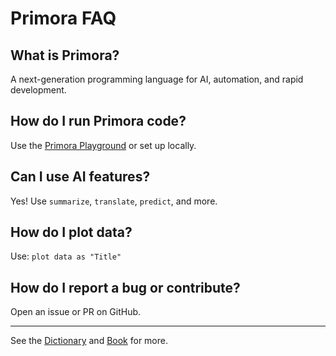 # Primora FAQ

## What is Primora?
A next-generation programming language for AI, automation, and rapid development.

## How do I run Primora code?
Use the [Primora Playground](https://primora-playground.windsurf.build) or set up locally.

## Can I use AI features?
Yes! Use `summarize`, `translate`, `predict`, and more.

## How do I plot data?
Use: `plot data as "Title"`

## How do I report a bug or contribute?
Open an issue or PR on GitHub.

---

See the [Dictionary](../dictionary.md) and [Book](../book/README.md) for more.
